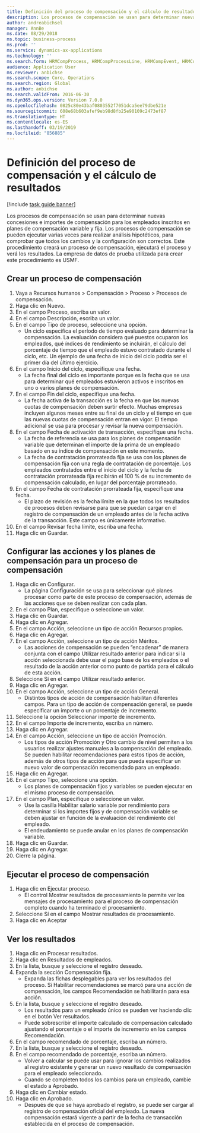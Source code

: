 ```yaml
---
title: Definición del proceso de compensación y el cálculo de resultados
description: Los procesos de compensación se usan para determinar nuevas concesiones e importes de compensación para los empleados inscritos en planes de compensación variable y fija.
author: andreabichsel
manager: AnnBe
ms.date: 08/29/2018
ms.topic: business-process
ms.prod: ''
ms.service: dynamics-ax-applications
ms.technology: ''
ms.search.form: HRMCompProcess, HRMCompProcessLine, HRMCompEvent, HRMCompEventEmpl
audience: Application User
ms.reviewer: anbichse
ms.search.scope: Core, Operations
ms.search.region: Global
ms.author: anbichse
ms.search.validFrom: 2016-06-30
ms.dyn365.ops.version: Version 7.0.0
ms.openlocfilehash: 0825c80e43baf0803552f7051dca5ee79dbe521e
ms.sourcegitcommit: 608e68b603afef9eb98d8fb25e90109c2473ef87
ms.translationtype: HT
ms.contentlocale: es-ES
ms.lasthandoff: 03/19/2019
ms.locfileid: "856885"
---
```

# <a name="define-compensation-process-and-calculate-results"></a>Definición del proceso de compensación y el cálculo de resultados

[!include [task guide banner](../../includes/task-guide-banner.md)]

Los procesos de compensación se usan para determinar nuevas concesiones e importes de compensación para los empleados inscritos en planes de compensación variable y fija. Los procesos de compensación se pueden ejecutar varias veces para realizar análisis hipotéticos, para comprobar que todos los cambios y la configuración son correctos. Este procedimiento creará un proceso de compensación, ejecutará el proceso y verá los resultados. La empresa de datos de prueba utilizada para crear este procedimiento es USMF.


## <a name="create-a-compensation-process"></a>Crear un proceso de compensación
1. Vaya a Recursos humanos > Compensación > Proceso > Procesos de compensación.
2. Haga clic en Nuevo.
3. En el campo Proceso, escriba un valor.
4. En el campo Descripción, escriba un valor.
5. En el campo Tipo de proceso, seleccione una opción.
    * Un ciclo especifica el período de tiempo evaluado para determinar la compensación. La evaluación considera qué puestos ocuparon los empleados, qué índices de rendimiento se incluirán, el cálculo del porcentaje de tiempo que el empleado estuvo contratado durante el ciclo, etc. Un ejemplo de una fecha de inicio del ciclo podría ser el primer día del último ejercicio.  
6. En el campo Inicio del ciclo, especifique una fecha.
    * La fecha final del ciclo es importante porque es la fecha que se usa para determinar qué empleados estuvieron activos e inscritos en uno o varios planes de compensación.  
7. En el campo Fin del ciclo, especifique una fecha.
    * La fecha activa de la transacción es la fecha en que las nuevas cuotas de compensación deben surtir efecto. Muchas empresas incluyen algunos meses entre su final de un ciclo y el tiempo en que las nuevas cuotas de compensación entran en vigor. El tiempo adicional se usa para procesar y revisar la nueva compensación.  
8. En el campo Fecha de activación de transacción, especifique una fecha.
    * La fecha de referencia se usa para los planes de compensación variable que determinan el importe de la prima de un empleado basado en su índice de compensación en este momento.  
    * La fecha de contratación prorrateada fija se usa con los planes de compensación fija con una regla de contratación de porcentaje.  Los empleados contratados entre el inicio del ciclo y la fecha de contratación prorrateada fija recibirán el 100 % de su incremento de compensación calculado, en lugar del porcentaje prorrateado.  
9. En el campo Fecha de contratación prorrateada fija, especifique una fecha.
    * El plazo de revisión es la fecha límite en la que todos los resultados de procesos deben revisarse para que se puedan cargar en el registro de compensación de un empleado antes de la fecha activa de la transacción. Este campo es únicamente informativo.  
10. En el campo Revisar fecha límite, escriba una fecha.
11. Haga clic en Guardar.

## <a name="setup-the-compensation-plans-and-actions-for-a-compensation-process"></a>Configurar las acciones y los planes de compensación para un proceso de compensación
1. Haga clic en Configurar.
    * La página Configuración se usa para seleccionar qué planes procesar como parte de este proceso de compensación, además de las acciones que se deben realizar con cada plan.  
2. En el campo Plan, especifique o seleccione un valor.
3. Haga clic en Guardar.
4. Haga clic en Agregar.
5. En el campo Acción, seleccione un tipo de acción Recursos propios.
6. Haga clic en Agregar.
7. En el campo Acción, seleccione un tipo de acción Méritos.
    * Las acciones de compensación se pueden “encadenar” de manera conjunta con el campo Utilizar resultado anterior para indicar si la acción seleccionada debe usar el pago base de los empleados o el resultado de la acción anterior como punto de partida para el cálculo de esta acción.  
8. Seleccione Sí en el campo Utilizar resultado anterior.
9. Haga clic en Agregar.
10. En el campo Acción, seleccione un tipo de acción General.
    * Distintos tipos de acción de compensación habilitan diferentes campos. Para un tipo de acción de compensación general, se puede especificar un importe o un porcentaje de incremento.  
11. Seleccione la opción Seleccionar importe de incremento.
12. En el campo Importe de incremento, escriba un número.
13. Haga clic en Agregar.
14. En el campo Acción, seleccione un tipo de acción Promoción.
    * Los tipos de acción Promoción y Otro cambio de nivel permiten a los usuarios realizar ajustes manuales a la compensación del empleado. Se pueden habilitar recomendaciones para estos tipos de acción, además de otros tipos de acción para que pueda especificar un nuevo valor de compensación recomendado para un empleado.  
15. Haga clic en Agregar.
16. En el campo Tipo, seleccione una opción.
    * Los planes de compensación fijos y variables se pueden ejecutar en el mismo proceso de compensación.  
17. En el campo Plan, especifique o seleccione un valor.
    * Use la casilla Habilitar salario variable por rendimiento para determinar si los importes fijos y de compensación variable se deben ajustar en función de la evaluación del rendimiento del empleado.  
    * El endeudamiento se puede anular en los planes de compensación variable.  
18. Haga clic en Guardar.
19. Haga clic en Agregar.
20. Cierre la página.

## <a name="run-the-compensation-process"></a>Ejecutar el proceso de compensación
1. Haga clic en Ejecutar proceso.
    * El control Mostrar resultados de procesamiento le permite ver los mensajes de procesamiento para el proceso de compensación completo cuando ha terminado el procesamiento.  
2. Seleccione Sí en el campo Mostrar resultados de procesamiento.
3. Haga clic en Aceptar

## <a name="view-the-results"></a>Ver los resultados
1. Haga clic en Procesar resultados.
2. Haga clic en Resultados de empleados.
3. En la lista, busque y seleccione el registro deseado.
4. Expanda la sección Compensación fija.
    * Expanda las fichas desplegables para ver los resultados del proceso. Si Habilitar recomendaciones se marcó para una acción de compensación, los campos Recomendación se habilitarán para esa acción.  
5. En la lista, busque y seleccione el registro deseado.
    * Los resultados para un empleado único se pueden ver haciendo clic en el botón Ver resultados.  
    * Puede sobrescribir el importe calculado de compensación calculado ajustando el porcentaje o el importe de incremento en los campos Recomendación.  
6. En el campo recomendado de porcentaje, escriba un número.
7. En la lista, busque y seleccione el registro deseado.
8. En el campo recomendado de porcentaje, escriba un número.
    * Volver a calcular se puede usar para ignorar los cambios realizados al registro existente y generar un nuevo resultado de compensación para el empleado seleccionado.  
    * Cuando se completen todos los cambios para un empleado, cambie el estado a Aprobado.  
9. Haga clic en Cambiar estado.
10. Haga clic en Aprobado.
    * Después de que se haya aprobado el registro, se puede ser cargar al registro de compensación oficial del empleado. La nueva compensación estará vigente a partir de la fecha de transacción establecida en el proceso de compensación.  

